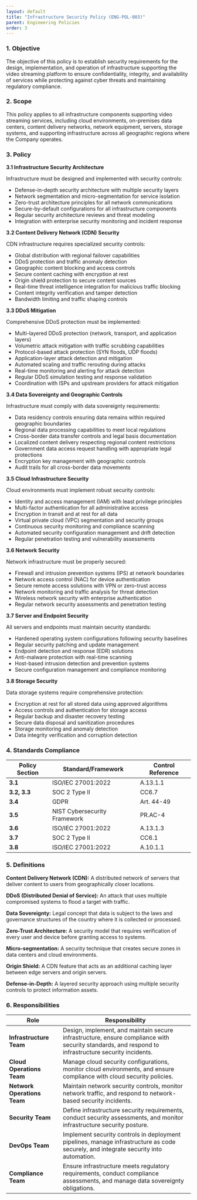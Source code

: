 ```yaml
---
layout: default
title: "Infrastructure Security Policy (ENG-POL-003)"
parent: Engineering Policies
order: 3
---
```


### 1. Objective

The objective of this policy is to establish security requirements for the design, implementation, and operation of infrastructure supporting the video streaming platform to ensure confidentiality, integrity, and availability of services while protecting against cyber threats and maintaining regulatory compliance.

### 2. Scope

This policy applies to all infrastructure components supporting video streaming services, including cloud environments, on-premises data centers, content delivery networks, network equipment, servers, storage systems, and supporting infrastructure across all geographic regions where the Company operates.

### 3. Policy

**3.1 Infrastructure Security Architecture**

Infrastructure must be designed and implemented with security controls:
- Defense-in-depth security architecture with multiple security layers
- Network segmentation and micro-segmentation for service isolation
- Zero-trust architecture principles for all network communications
- Secure-by-default configurations for all infrastructure components
- Regular security architecture reviews and threat modeling
- Integration with enterprise security monitoring and incident response

**3.2 Content Delivery Network (CDN) Security**

CDN infrastructure requires specialized security controls:
- Global distribution with regional failover capabilities
- DDoS protection and traffic anomaly detection
- Geographic content blocking and access controls
- Secure content caching with encryption at rest
- Origin shield protection to secure content sources
- Real-time threat intelligence integration for malicious traffic blocking
- Content integrity verification and tamper detection
- Bandwidth limiting and traffic shaping controls

**3.3 DDoS Mitigation**

Comprehensive DDoS protection must be implemented:
- Multi-layered DDoS protection (network, transport, and application layers)
- Volumetric attack mitigation with traffic scrubbing capabilities
- Protocol-based attack protection (SYN floods, UDP floods)
- Application-layer attack detection and mitigation
- Automated scaling and traffic rerouting during attacks
- Real-time monitoring and alerting for attack detection
- Regular DDoS simulation testing and response validation
- Coordination with ISPs and upstream providers for attack mitigation

**3.4 Data Sovereignty and Geographic Controls**

Infrastructure must comply with data sovereignty requirements:
- Data residency controls ensuring data remains within required geographic boundaries
- Regional data processing capabilities to meet local regulations
- Cross-border data transfer controls and legal basis documentation
- Localized content delivery respecting regional content restrictions
- Government data access request handling with appropriate legal protections
- Encryption key management with geographic controls
- Audit trails for all cross-border data movements

**3.5 Cloud Infrastructure Security**

Cloud environments must implement robust security controls:
- Identity and access management (IAM) with least privilege principles
- Multi-factor authentication for all administrative access
- Encryption in transit and at rest for all data
- Virtual private cloud (VPC) segmentation and security groups
- Continuous security monitoring and compliance scanning
- Automated security configuration management and drift detection
- Regular penetration testing and vulnerability assessments

**3.6 Network Security**

Network infrastructure must be properly secured:
- Firewall and intrusion prevention systems (IPS) at network boundaries
- Network access control (NAC) for device authentication
- Secure remote access solutions with VPN or zero-trust access
- Network monitoring and traffic analysis for threat detection
- Wireless network security with enterprise authentication
- Regular network security assessments and penetration testing

**3.7 Server and Endpoint Security**

All servers and endpoints must maintain security standards:
- Hardened operating system configurations following security baselines
- Regular security patching and update management
- Endpoint detection and response (EDR) solutions
- Anti-malware protection with real-time scanning
- Host-based intrusion detection and prevention systems
- Secure configuration management and compliance monitoring

**3.8 Storage Security**

Data storage systems require comprehensive protection:
- Encryption at rest for all stored data using approved algorithms
- Access controls and authentication for storage access
- Regular backup and disaster recovery testing
- Secure data disposal and sanitization procedures
- Storage monitoring and anomaly detection
- Data integrity verification and corruption detection

### 4. Standards Compliance

| **Policy Section** | **Standard/Framework** | **Control Reference** |
| --- | --- | --- |
| **3.1** | ISO/IEC 27001:2022 | A.13.1.1 |
| **3.2, 3.3** | SOC 2 Type II | CC6.7 |
| **3.4** | GDPR | Art. 44-49 |
| **3.5** | NIST Cybersecurity Framework | PR.AC-4 |
| **3.6** | ISO/IEC 27001:2022 | A.13.1.3 |
| **3.7** | SOC 2 Type II | CC6.1 |
| **3.8** | ISO/IEC 27001:2022 | A.10.1.1 |

### 5. Definitions

**Content Delivery Network (CDN):** A distributed network of servers that deliver content to users from geographically closer locations.

**DDoS (Distributed Denial of Service):** An attack that uses multiple compromised systems to flood a target with traffic.

**Data Sovereignty:** Legal concept that data is subject to the laws and governance structures of the country where it is collected or processed.

**Zero-Trust Architecture:** A security model that requires verification of every user and device before granting access to systems.

**Micro-segmentation:** A security technique that creates secure zones in data centers and cloud environments.

**Origin Shield:** A CDN feature that acts as an additional caching layer between edge servers and origin servers.

**Defense-in-Depth:** A layered security approach using multiple security controls to protect information assets.

### 6. Responsibilities

| Role | Responsibility |
| --- | --- |
| **Infrastructure Team** | Design, implement, and maintain secure infrastructure, ensure compliance with security standards, and respond to infrastructure security incidents. |
| **Cloud Operations Team** | Manage cloud security configurations, monitor cloud environments, and ensure compliance with cloud security policies. |
| **Network Operations Team** | Maintain network security controls, monitor network traffic, and respond to network-based security incidents. |
| **Security Team** | Define infrastructure security requirements, conduct security assessments, and monitor infrastructure security posture. |
| **DevOps Team** | Implement security controls in deployment pipelines, manage infrastructure as code securely, and integrate security into automation. |
| **Compliance Team** | Ensure infrastructure meets regulatory requirements, conduct compliance assessments, and manage data sovereignty obligations. |
